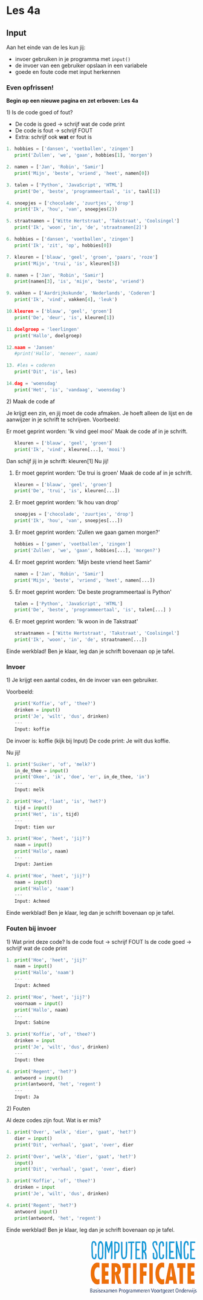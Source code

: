# Les 4a

## Input

Aan het einde van de les kun jij:

* invoer gebruiken in je programma met `input()`
* de invoer van een gebruiker opslaan in een variabele
* goede en foute code met input herkennen

### Even opfrissen!

**Begin op een nieuwe pagina en zet erboven: Les 4a**

1\) Is de code goed of fout?

* De code is goed -&gt; schrijf wat de code print
* De code is fout -&gt; schrijf FOUT
* Extra: schrijf ook **wat** er fout is

```python
1. hobbies = ['dansen', 'voetballen', 'zingen']            
   print('Zullen', 'we', 'gaan', hobbies[1], 'morgen')
```

```python
2. namen = ['Jan', 'Robin', 'Samir']
   print('Mijn', 'beste', 'vriend', 'heet', namen[0])
```

```python
3. talen = ['Python', 'JavaScript', 'HTML']
   print('De', 'beste', 'programmeertaal', 'is', taal[1])
```

```python
4. snoepjes = ['chocolade', 'zuurtjes', 'drop']
   print('Ik', 'hou', 'van', snoepjes(2))
```

```python
5. straatnamen = ['Witte Hertstraat', 'Takstraat', 'Coolsingel']
   print('Ik', 'woon', 'in', 'de', 'straatnamen[2]')
```

```python
6. hobbies = ['dansen', 'voetballen', 'zingen']            
   print('Ik', 'zit', 'op', hobbies[0])
```

```python
7. kleuren = ['blauw', 'geel', 'groen', 'paars', 'roze']            
   print('Mijn', 'trui', 'is', kleuren[5])
```

```python
8. namen = ['Jan', 'Robin', 'Samir']
   print(namen[3], 'is', 'mijn', 'beste', 'vriend')
```

```python
9. vakken = ['Aardrijkskunde', 'Nederlands', 'Coderen']
   print('Ik', 'vind', vakken[4], 'leuk')
```

```python
10.kleuren = ['blauw', 'geel', 'groen']            
   print('De', 'deur', 'is', kleuren[1])
```

```python
11.doelgroep = 'leerlingen'
   print('Hallo', doelgroep)
```

```python
12.naam = 'Jansen'
   #print('Hallo', 'meneer', naam)
```

```python
13. #les = coderen              
   print('Dit', 'is', les)
```

```python
14.dag = 'woensdag'
   print('Het', 'is', 'vandaag', 'woensdag')
```

 2\) Maak de code af

Je krijgt een zin, en jij moet de code afmaken. Je hoeft alleen de lijst en de aanwijzer in je schrift te schrijven. Voorbeeld:

Er moet geprint worden: 'Ik vind geel mooi' Maak de code af in je schrift.

```python
   kleuren = ['blauw', 'geel', 'groen']            
   print('Ik', 'vind', kleuren[...], 'mooi')
```

Dan schijf jij in je schrift: kleuren\[1\] Nu jij!

1. Er moet geprint worden: 'De trui is groen' Maak de code af in je schrift. 

```python
   kleuren = ['blauw', 'geel', 'groen']            
   print('De', 'trui', 'is', kleuren[...])
```

2. Er moet geprint worden: 'Ik hou van drop' 

```python
   snoepjes = ['chocolade', 'zuurtjes', 'drop']
   print('Ik', 'hou', 'van', snoepjes[...])
```

3. Er moet geprint worden: 'Zullen we gaan gamen morgen?'

```python
   hobbies = ['gamen', 'voetballen', 'zingen']            
   print('Zullen', 'we', 'gaan', hobbies[...], 'morgen?')
```

4. Er moet geprint worden: 'Mijn beste vriend heet Samir'

```python
   namen = ['Jan', 'Robin', 'Samir']
   print('Mijn', 'beste', 'vriend', 'heet', namen[...])
```

5. Er moet geprint worden: 'De beste programmeertaal is Python'

```python
   talen = ['Python', 'JavaScript', 'HTML']
   print('De', 'beste', 'programmeertaal', 'is', talen[...] )
```

6. Er moet geprint worden: 'Ik woon in de Takstraat'

```python
   straatnamen = ['Witte Hertstraat', 'Takstraat', 'Coolsingel']
   print('Ik', 'woon', 'in', 'de', straatnamen[...])
```

Einde werkblad! Ben je klaar, leg dan je schrift bovenaan op je tafel.


### Invoer

1\) Je krijgt een aantal codes, én de invoer van een gebruiker.

Voorbeeld:

```python
   print('Koffie', 'of', 'thee?')
   drinken = input()
   print('Je', 'wilt', 'dus', drinken)
   ---
   Input: koffie
```

De invoer is: koffie \(kijk bij Input\) De code print: Je wilt dus koffie.

Nu jij!

```python
1. print('Suiker', 'of', 'melk?')
   in_de_thee = input()
   print('Okee', 'ik', 'doe', 'er', in_de_thee, 'in')
   ---
   Input: melk
```

```python
2. print('Hoe', 'laat', 'is', 'het?')
   tijd = input()
   print('Het', 'is', tijd)
   ---
   Input: tien uur
```

```python
3. print('Hoe', 'heet', 'jij?')
   naam = input()
   print('Hallo', naam)
   ---
   Input: Jantien
```

```python
4. print('Hoe', 'heet', 'jij?')
   naam = input()
   print('Hallo', 'naam')
   ---
   Input: Achmed
```

Einde werkblad! Ben je klaar, leg dan je schrift bovenaan op je tafel.

### Fouten bij invoer

1\) Wat print deze code? Is de code fout -&gt; schrijf FOUT Is de code goed -&gt; schrijf wat de code print

```python
1. print('Hoe', 'heet', 'jij?'
   naam = input()
   print('Hallo', 'naam')
   ---
   Input: Achmed
```

```python
2. print('Hoe', 'heet', 'jij?')
   voornaam = input()
   print('Hallo', naam)
   ---
   Input: Sabine
```

```python
3. print('Koffie', 'of', 'thee?')
   drinken = input
   print('Je', 'wilt', 'dus', drinken)
   ---
   Input: thee
```

```python
4. print('Regent', 'het?')
   antwoord = input()
   print(antwoord, 'het', 'regent')
   ---
   Input: Ja
```

2\) Fouten

Al deze codes zijn fout. Wat is er mis?

```python
1. print('Over', 'welk', 'dier', 'gaat', 'het?')
   dier = input()
   print('Dit', 'verhaal', 'gaat', 'over', dier
```

```python
2. print('Over', 'welk', 'dier', 'gaat', 'het?')
   input()
   print('Dit', 'verhaal', 'gaat', 'over', dier)
```

```python
3. print('Koffie', 'of', 'thee?')
   drinken = input
   print('Je', 'wilt', 'dus', drinken)
```

```python
4. print('Regent', 'het?')
   antwoord input()
   print(antwoord, 'het', 'regent')
```

Einde werkblad! Ben je klaar, leg dan je schrift bovenaan op je tafel.

<img src="../../img/logoCSCert_10cm.jpg" align="right">